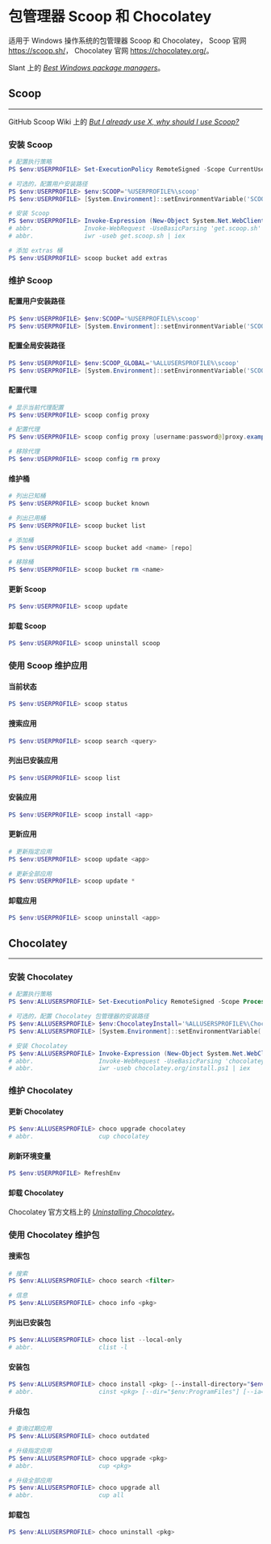 # 包管理器 Scoop 和 Chocolatey

适用于 Windows 操作系统的包管理器 Scoop 和 Chocolatey，
Scoop 官网 <https://scoop.sh/>，
Chocolatey 官网 <https://chocolatey.org/>。

Slant 上的 [*Best Windows package managers*](https://www.slant.co/topics/1843/~best-windows-package-managers)。

## Scoop
---

GitHub Scoop Wiki 上的 [*But I already use X, why should I use Scoop?*](https://github.com/lukesampson/scoop/wiki/So-What#but-i-already-use-x-why-should-i-use-scoop)

### 安装 Scoop

```ps1
# 配置执行策略
PS $env:USERPROFILE> Set-ExecutionPolicy RemoteSigned -Scope CurrentUser

# 可选的，配置用户安装路径
PS $env:USERPROFILE> $env:SCOOP='%USERPROFILE%\scoop'
PS $env:USERPROFILE> [System.Environment]::setEnvironmentVariable('SCOOP', $env:SCOOP, [System.EnvironmentVariableTarget]::User)

# 安装 Scoop
PS $env:USERPROFILE> Invoke-Expression (New-Object System.Net.WebClient).DownloadString('https://get.scoop.sh/')
# abbr.              Invoke-WebRequest -UseBasicParsing 'get.scoop.sh' | Invoke-Expression
# abbr.              iwr -useb get.scoop.sh | iex

# 添加 extras 桶
PS $env:USERPROFILE> scoop bucket add extras
```

### 维护 Scoop

#### 配置用户安装路径

```ps1
PS $env:USERPROFILE> $env:SCOOP='%USERPROFILE%\scoop'
PS $env:USERPROFILE> [System.Environment]::setEnvironmentVariable('SCOOP', $env:SCOOP, [System.EnvironmentVariableTarget]::User)
```

#### 配置全局安装路径

```ps1
PS $env:USERPROFILE> $env:SCOOP_GLOBAL='%ALLUSERSPROFILE%\scoop'
PS $env:USERPROFILE> [System.Environment]::setEnvironmentVariable('SCOOP_GLOBAL', $env:SCOOP_GLOBAL, [System.EnvironmentVariableTarget]::Machine)
```

#### 配置代理

```ps1
# 显示当前代理配置
PS $env:USERPROFILE> scoop config proxy

# 配置代理
PS $env:USERPROFILE> scoop config proxy [username:password@]proxy.example.org:49152

# 移除代理
PS $env:USERPROFILE> scoop config rm proxy
```

#### 维护桶

```ps1
# 列出已知桶
PS $env:USERPROFILE> scoop bucket known

# 列出已用桶
PS $env:USERPROFILE> scoop bucket list

# 添加桶
PS $env:USERPROFILE> scoop bucket add <name> [repo]

# 移除桶
PS $env:USERPROFILE> scoop bucket rm <name>
```

#### 更新 Scoop

```ps1
PS $env:USERPROFILE> scoop update
```

#### 卸载 Scoop

```ps1
PS $env:USERPROFILE> scoop uninstall scoop
```

### 使用 Scoop 维护应用

#### 当前状态

```ps1
PS $env:USERPROFILE> scoop status
```

#### 搜索应用

```ps1
PS $env:USERPROFILE> scoop search <query>
```

#### 列出已安装应用

```ps1
PS $env:USERPROFILE> scoop list
```

#### 安装应用

```ps1
PS $env:USERPROFILE> scoop install <app>
```

#### 更新应用

```ps1
# 更新指定应用
PS $env:USERPROFILE> scoop update <app>

# 更新全部应用
PS $env:USERPROFILE> scoop update *
```

#### 卸载应用

```ps1
PS $env:USERPROFILE> scoop uninstall <app>
```

## Chocolatey
---

### 安装 Chocolatey

```ps1
# 配置执行策略
PS $env:ALLUSERSPROFILE> Set-ExecutionPolicy RemoteSigned -Scope Process -Force

# 可选的，配置 Chocolatey 包管理器的安装路径
PS $env:ALLUSERSPROFILE> $env:ChocolateyInstall='%ALLUSERSPROFILE%\Chocolatey'
PS $env:ALLUSERSPROFILE> [System.Environment]::setEnvironmentVariable('ChocolateyInstall', $env:ChocolateyInstall, [System.EnvironmentVariableTarget]::Machine)

# 安装 Chocolatey
PS $env:ALLUSERSPROFILE> Invoke-Expression (New-Object System.Net.WebClient).DownloadString('https://chocolatey.org/install.ps1')
# abbr.                  Invoke-WebRequest -UseBasicParsing 'chocolatey.org/install.ps1' | Invoke-Expression
# abbr.                  iwr -useb chocolatey.org/install.ps1 | iex
```

### 维护 Chocolatey

#### 更新 Chocolatey

```ps1
PS $env:ALLUSERSPROFILE> choco upgrade chocolatey
# abbr.                  cup chocolatey
```

#### 刷新环境变量

```ps1
PS $env:USERPROFILE> RefreshEnv
```

#### 卸载 Chocolatey

Chocolatey 官方文档上的 [*Uninstalling Chocolatey*](https://chocolatey.org/docs/uninstallation)。

### 使用 Chocolatey 维护包

#### 搜索包

```ps1
# 搜索
PS $env:ALLUSERSPROFILE> choco search <filter>

# 信息
PS $env:ALLUSERSPROFILE> choco info <pkg>
```

#### 列出已安装包

```ps1
PS $env:ALLUSERSPROFILE> choco list --local-only
# abbr.                  clist -l
```

#### 安装包

```ps1
PS $env:ALLUSERSPROFILE> choco install <pkg> [--install-directory="$env:ProgramFiles"] [--install-arguments='']
# abbr.                  cinst <pkg> [--dir="$env:ProgramFiles"] [--ia='']
```

#### 升级包

```ps1
# 查询过期应用
PS $env:ALLUSERSPROFILE> choco outdated

# 升级指定应用
PS $env:ALLUSERSPROFILE> choco upgrade <pkg>
# abbr.                  cup <pkg>

# 升级全部应用
PS $env:ALLUSERSPROFILE> choco upgrade all
# abbr.                  cup all
```

#### 卸载包

```ps1
PS $env:ALLUSERSPROFILE> choco uninstall <pkg>
```

